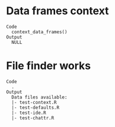 # Data frames context

    Code
      context_data_frames()
    Output
      NULL

# File finder works

    Code
      .
    Output
      Data files available: 
      |- test-context.R
      |- test-defaults.R
      |- test-ide.R
      |- test-chattr.R

